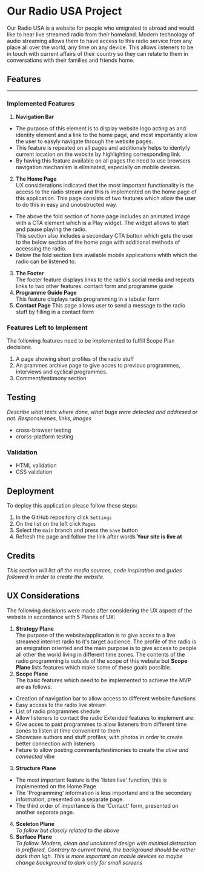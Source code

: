 # Our Radio USA Project
Our Radio USA is a website for people who emigrated to abroad and would like to hear live streamed radio from their homeland. Modern technology of audio streaming allows them to have access to this radio service from any place all over the world, any time on any device. This allows listeners to be in touch with current affairs of their country so they can relate to them in conversations with their families and friends home.
## Features
---
### **Implemented Features**
1. **Navigation Bar**
- The purpose of this element is to display website logo acting as and identity element and a link to the home page, and most importantly allow the user to easyly navigate through the website pages.
- This feature is repeated on all pages and additionaly helps to identyfy current location on the website by highlighting corresponding link.
- By having this feature available on all pages the need to use browsers navigation mechanism is eliminated, especially on mobile devices.
2. **The Home Page**  
UX considerations indicated thet the most important functionality is the access to the radio stream and this is implemented on the home page of this application. This page consists of two features which allow the user to do this in easy and unobstructed way.
- The above the fold section of home page includes an animated image with a CTA element which is a Play widget. The widget allows to start and pause playing the radio.  
This section also includes a secondary CTA button which gets the user to the below section of the home page with additional methods of accessing the radio.
- Below the fold section lists available mobile applications whith which the radio can be listened to.
3. **The Footer**  
The footer feature displays links to the radio's social media and repeats links to two other features: contact form and programme guide
4. **Programme Guide Page**  
This feature displays radio programming in a tabular form
5. **Contact Page**
This page allows user to send a message to the radio stuff by filling in a contact form
### **Features Left to Implement**  
The following features need to be implemented to fulfill Scope Plan decisions.
1. A page showing short profiles of the radio stuff
2. An prammes archive page to give acces to previous programmes, interviews and cyclical programmes.
3. Comment/testimony section
## **Testing**
*Describe what tests where done, what bugs were detected and addresed or not. Responsivenes, links, images*
- cross-browser testing
- crorss-platform testing
### **Validation**
- HTML validation
- CSS validation
## **Deployment**  
To deploy this application please follow these steps:
1. In the GitHub repository click `Settings` 
2. On the list on the left click `Pages`
3. Select the `main` branch and press the `Save` button
4. Refresh the page and follow the link after words **Your site is live at**
## **Credits**  
*This section will list all the media sources, code inspiration and gudes followed in order to create the website.*
## **UX Considerations**  
The following decisions were made after considering the UX aspect of the website in accordance with 5 Planes of UX:
1. **Strategy Plane**  
The purpose of the website/application is to give acces to a live streamed internet radio to it's target audience. The profile of the radio is an emigration oriented and the main purpose is to give access to people all other the world living in different time zones. The contents of the radio programming is outside of the scope of this website but **Scope Plane** lists features which make some of these goals possible.
2. **Scope Plane**  
The basic features which need to be implemented to achieve the MVP are as follows:
- Creation of navigation bar to allow access to different website functions
- Easy access to the radio live stream
- List of radio programmes shedule
- Allow listeners to contact the radio
Extended features to implement are:
- Give acces to past programmes to allow listeners from different time zones to listen at time convenient to them
- Showcase authors and stuff profiles, with photos in order to create better connection with listeners
- Feture to allow posting comments/testimonies to create the *alive and connected* vibe
3. **Structure Plane**
- The most important feature is the 'listen live' function, this is implemented on the Home Page
- The 'Programming' information is less importand and is the secondary information, presented on a separate page.
- The third order of importance is the 'Contact' form, presented on another separate page.
4. **Sceleton Plane**  
*To follow but closely related to the above*
5. **Surface Plane**  
*To follow. Modern, clean and unclutered design with minimal distraction is preffered. Contrary to current trend, the background should be rather dark than ligh. This is more important on mobile devices so maybe change background to dark only for small screens*